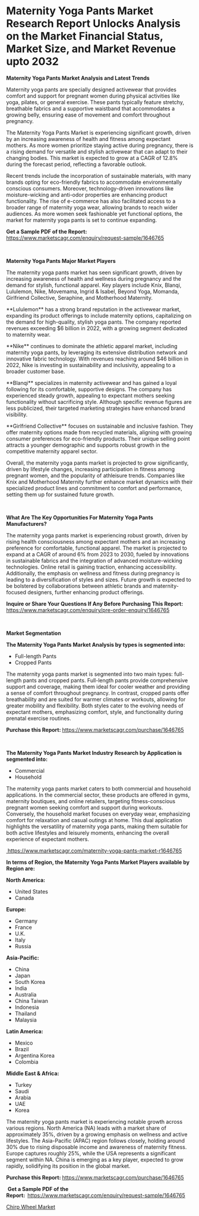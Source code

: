 <p><h1>Maternity Yoga Pants Market Research Report Unlocks Analysis on the Market Financial Status, Market Size, and Market Revenue upto 2032</h1></p><p><strong>Maternity Yoga Pants Market Analysis and Latest Trends</strong></p>
<p><p>Maternity yoga pants are specially designed activewear that provides comfort and support for pregnant women during physical activities like yoga, pilates, or general exercise. These pants typically feature stretchy, breathable fabrics and a supportive waistband that accommodates a growing belly, ensuring ease of movement and comfort throughout pregnancy.</p><p>The Maternity Yoga Pants Market is experiencing significant growth, driven by an increasing awareness of health and fitness among expectant mothers. As more women prioritize staying active during pregnancy, there is a rising demand for versatile and stylish activewear that can adapt to their changing bodies. This market is expected to grow at a CAGR of 12.8% during the forecast period, reflecting a favorable outlook.</p><p>Recent trends include the incorporation of sustainable materials, with many brands opting for eco-friendly fabrics to accommodate environmentally conscious consumers. Moreover, technology-driven innovations like moisture-wicking and anti-odor properties are enhancing product functionality. The rise of e-commerce has also facilitated access to a broader range of maternity yoga wear, allowing brands to reach wider audiences. As more women seek fashionable yet functional options, the market for maternity yoga pants is set to continue expanding.</p></p>
<p><strong>Get a Sample PDF of the Report:&nbsp;</strong> <a href="https://www.marketscagr.com/enquiry/request-sample/1646765?utm_campaign=3189&utm_medium=2&utm_source=Github&utm_content=ia&utm_term=05042025&utm_id=maternity-yoga-pants">https://www.marketscagr.com/enquiry/request-sample/1646765</a></p>
<p>&nbsp;</p>
<p><strong>Maternity Yoga Pants Major Market Players</strong></p>
<p><p>The maternity yoga pants market has seen significant growth, driven by increasing awareness of health and wellness during pregnancy and the demand for stylish, functional apparel. Key players include Knix, Blanqi, Lululemon, Nike, Movemama, Ingrid & Isabel, Beyond Yoga, Momanda, Girlfriend Collective, Seraphine, and Motherhood Maternity.</p><p>**Lululemon** has a strong brand reputation in the activewear market, expanding its product offerings to include maternity options, capitalizing on the demand for high-quality, stylish yoga pants. The company reported revenues exceeding $6 billion in 2022, with a growing segment dedicated to maternity wear.</p><p>**Nike** continues to dominate the athletic apparel market, including maternity yoga pants, by leveraging its extensive distribution network and innovative fabric technology. With revenues reaching around $46 billion in 2022, Nike is investing in sustainability and inclusivity, appealing to a broader customer base.</p><p>**Blanqi** specializes in maternity activewear and has gained a loyal following for its comfortable, supportive designs. The company has experienced steady growth, appealing to expectant mothers seeking functionality without sacrificing style. Although specific revenue figures are less publicized, their targeted marketing strategies have enhanced brand visibility.</p><p>**Girlfriend Collective** focuses on sustainable and inclusive fashion. They offer maternity options made from recycled materials, aligning with growing consumer preferences for eco-friendly products. Their unique selling point attracts a younger demographic and supports robust growth in the competitive maternity apparel sector.</p><p>Overall, the maternity yoga pants market is projected to grow significantly, driven by lifestyle changes, increasing participation in fitness among pregnant women, and the popularity of athleisure trends. Companies like Knix and Motherhood Maternity further enhance market dynamics with their specialized product lines and commitment to comfort and performance, setting them up for sustained future growth.</p></p>
<p>&nbsp;</p>
<p><strong>What Are The Key Opportunities For Maternity Yoga Pants Manufacturers?</strong></p>
<p><p>The maternity yoga pants market is experiencing robust growth, driven by rising health consciousness among expectant mothers and an increasing preference for comfortable, functional apparel. The market is projected to expand at a CAGR of around 6% from 2023 to 2030, fueled by innovations in sustainable fabrics and the integration of advanced moisture-wicking technologies. Online retail is gaining traction, enhancing accessibility. Additionally, the emphasis on wellness and fitness during pregnancy is leading to a diversification of styles and sizes. Future growth is expected to be bolstered by collaborations between athletic brands and maternity-focused designers, further enhancing product offerings.</p></p>
<p><strong>Inquire or Share Your Questions If Any Before Purchasing This Report:</strong> <a href="https://www.marketscagr.com/enquiry/pre-order-enquiry/1646765?utm_campaign=3189&utm_medium=2&utm_source=Github&utm_content=ia&utm_term=05042025&utm_id=maternity-yoga-pants">https://www.marketscagr.com/enquiry/pre-order-enquiry/1646765</a></p>
<p>&nbsp;</p>
<p><strong>Market Segmentation</strong></p>
<p><strong>The Maternity Yoga Pants Market Analysis by types is segmented into:</strong></p>
<p><ul><li>Full-length Pants</li><li>Cropped Pants</li></ul></p>
<p><p>The maternity yoga pants market is segmented into two main types: full-length pants and cropped pants. Full-length pants provide comprehensive support and coverage, making them ideal for cooler weather and providing a sense of comfort throughout pregnancy. In contrast, cropped pants offer breathability and are suited for warmer climates or workouts, allowing for greater mobility and flexibility. Both styles cater to the evolving needs of expectant mothers, emphasizing comfort, style, and functionality during prenatal exercise routines.</p></p>
<p><strong>Purchase this Report:&nbsp;</strong><a href="https://www.marketscagr.com/purchase/1646765?utm_campaign=3189&utm_medium=2&utm_source=Github&utm_content=ia&utm_term=05042025&utm_id=maternity-yoga-pants">https://www.marketscagr.com/purchase/1646765</a></p>
<p>&nbsp;</p>
<p><strong>The Maternity Yoga Pants Market Industry Research by Application is segmented into:</strong></p>
<p><ul><li>Commercial</li><li>Household</li></ul></p>
<p><p>The maternity yoga pants market caters to both commercial and household applications. In the commercial sector, these products are offered in gyms, maternity boutiques, and online retailers, targeting fitness-conscious pregnant women seeking comfort and support during workouts. Conversely, the household market focuses on everyday wear, emphasizing comfort for relaxation and casual outings at home. This dual application highlights the versatility of maternity yoga pants, making them suitable for both active lifestyles and leisurely moments, enhancing the overall experience of expectant mothers.</p></p>
<p><a href="https://www.marketscagr.com/maternity-yoga-pants-market-r1646765?utm_campaign=3189&utm_medium=2&utm_source=Github&utm_content=ia&utm_term=05042025&utm_id=maternity-yoga-pants">&nbsp;https://www.marketscagr.com/maternity-yoga-pants-market-r1646765</a></p>
<p><strong>In terms of Region, the Maternity Yoga Pants Market Players available by Region are:</strong></p>
<p>
    <p> <strong> North America: </strong>
        <ul>
            <li>United States</li>
            <li>Canada</li>
        </ul>
        </p> 
    <p> <strong> Europe: </strong>
        <ul>
            <li>Germany</li>
            <li>France</li>
            <li>U.K.</li>
            <li>Italy</li>
            <li>Russia</li>
        </ul>
        </p> 
    <p> <strong> Asia-Pacific: </strong>
        <ul>
            <li>China</li>
            <li>Japan</li>
            <li>South Korea</li>
            <li>India</li>
            <li>Australia</li>
            <li>China Taiwan</li>
            <li>Indonesia</li>
            <li>Thailand</li>
            <li>Malaysia</li>
        </ul>
        </p> 
    <p> <strong> Latin America: </strong>
        <ul>
            <li>Mexico</li>
            <li>Brazil</li>
            <li>Argentina Korea</li>
            <li>Colombia</li>
        </ul>
        </p> 
    <p> <strong> Middle East & Africa: </strong>
        <ul>
            <li>Turkey</li>
            <li>Saudi</li>
            <li>Arabia</li>
            <li>UAE</li>
            <li>Korea</li>
        </ul>
    </p>
    </p>
<p><p>The maternity yoga pants market is experiencing notable growth across various regions. North America (NA) leads with a market share of approximately 35%, driven by a growing emphasis on wellness and active lifestyles. The Asia-Pacific (APAC) region follows closely, holding around 30% due to rising disposable income and awareness of maternity fitness. Europe captures roughly 25%, while the USA represents a significant segment within NA. China is emerging as a key player, expected to grow rapidly, solidifying its position in the global market.</p></p>
<p><strong>Purchase this Report: </strong><a href="https://www.marketscagr.com/purchase/1646765?utm_campaign=3189&utm_medium=2&utm_source=Github&utm_content=ia&utm_term=05042025&utm_id=maternity-yoga-pants">https://www.marketscagr.com/purchase/1646765</a></p>
<p>&nbsp;<strong>Get a Sample PDF of the Report:&nbsp;&nbsp;</strong><a href="https://www.marketscagr.com/enquiry/request-sample/1646765?utm_campaign=3189&utm_medium=2&utm_source=Github&utm_content=ia&utm_term=05042025&utm_id=maternity-yoga-pants">https://www.marketscagr.com/enquiry/request-sample/1646765</a></p>
<p><strong></strong></p>
<p><p><a href="https://github.com/sharphadan/Market-Research-Report-List-1/blob/main/chirp-wheel-market.md?utm_campaign=3189&utm_medium=2&utm_source=Github&utm_content=ia&utm_term=05042025&utm_id=maternity-yoga-pants">Chirp Wheel Market</a></p></p>